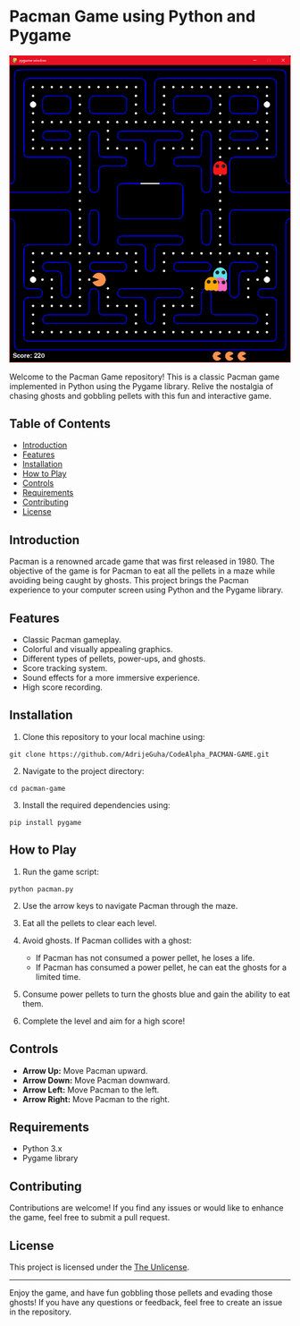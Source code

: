 # Pacman Game using Python and Pygame

![Pacman Game](./img/screenshot.png)

Welcome to the Pacman Game repository! This is a classic Pacman game implemented in Python using the Pygame library. Relive the nostalgia of chasing ghosts and gobbling pellets with this fun and interactive game.

## Table of Contents

- [Introduction](#introduction)
- [Features](#features)
- [Installation](#installation)
- [How to Play](#how-to-play)
- [Controls](#controls)
- [Requirements](#requirements)
- [Contributing](#contributing)
- [License](#license)

## Introduction

Pacman is a renowned arcade game that was first released in 1980. The objective of the game is for Pacman to eat all the pellets in a maze while avoiding being caught by ghosts. This project brings the Pacman experience to your computer screen using Python and the Pygame library.

## Features

- Classic Pacman gameplay.
- Colorful and visually appealing graphics.
- Different types of pellets, power-ups, and ghosts.
- Score tracking system.
- Sound effects for a more immersive experience.
- High score recording.

## Installation

1. Clone this repository to your local machine using:
```
git clone https://github.com/AdrijeGuha/CodeAlpha_PACMAN-GAME.git
```

2. Navigate to the project directory:

```
cd pacman-game
```

3. Install the required dependencies using:
```
pip install pygame
```

## How to Play

1. Run the game script:
```
python pacman.py
```

2. Use the arrow keys to navigate Pacman through the maze.

3. Eat all the pellets to clear each level.

4. Avoid ghosts. If Pacman collides with a ghost:
   - If Pacman has not consumed a power pellet, he loses a life.
   - If Pacman has consumed a power pellet, he can eat the ghosts for a limited time.

5. Consume power pellets to turn the ghosts blue and gain the ability to eat them.


7. Complete the level and aim for a high score!

## Controls

- **Arrow Up:** Move Pacman upward.
- **Arrow Down:** Move Pacman downward.
- **Arrow Left:** Move Pacman to the left.
- **Arrow Right:** Move Pacman to the right.

## Requirements

- Python 3.x
- Pygame library

## Contributing

Contributions are welcome! If you find any issues or would like to enhance the game, feel free to submit a pull request. <!--Please ensure to follow the [Contributing Guidelines](CONTRIBUTING.md).-->

## License

This project is licensed under the [The Unlicense](LICENSE).

---

Enjoy the game, and have fun gobbling those pellets and evading those ghosts! If you have any questions or feedback, feel free to create an issue in the repository.